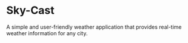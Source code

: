 # Sky-Cast
A simple and user-friendly weather application that provides real-time weather information for any city.
